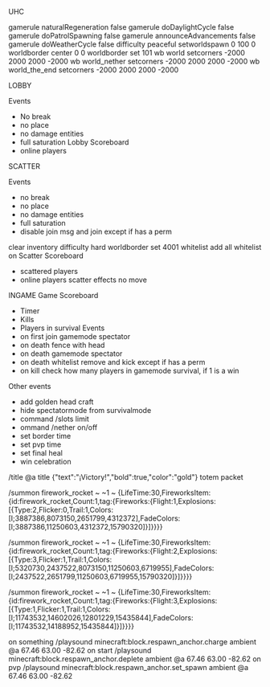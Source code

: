 UHC

gamerule naturalRegeneration false
gamerule doDaylightCycle false
gamerule doPatrolSpawning false 
gamerule announceAdvancements false
gamerule doWeatherCycle false
difficulty peaceful
setworldspawn 0 100 0
worldborder center 0 0
worldborder set 101
wb world setcorners -2000 2000 2000 -2000
wb world_nether setcorners -2000 2000 2000 -2000
wb world_the_end setcorners -2000 2000 2000 -2000

LOBBY

Events
- No break
- no place
- no damage entities
- full saturation
Lobby Scoreboard
- online players


SCATTER

Events
- no break
- no place
- no damage entities
- full saturation
- disable join msg and join except if has a perm

clear inventory
difficulty hard
worldborder set 4001
whitelist add all
whitelist on
Scatter Scoreboard
- scattered players
- online players
scatter effects no move

INGAME
Game Scoreboard 
- Timer
- Kills
- Players in survival
Events
- on first join gamemode spectator
- on death fence with head
- on death gamemode spectator
- on death whitelist remove and kick except if has a perm
- on kill check how many players in gamemode survival, if 1 is a win

Other events
- add golden head craft
- hide spectatormode from survivalmode
- command /slots limit
- ommand /nether on/off
- set border time
- set pvp time
- set final heal
- win celebration

/title @a title {"text":"¡Victory!","bold":true,"color":"gold"}
totem packet 

/summon firework_rocket ~ ~1 ~ {LifeTime:30,FireworksItem:{id:firework_rocket,Count:1,tag:{Fireworks:{Flight:1,Explosions:[{Type:2,Flicker:0,Trail:1,Colors:[I;3887386,8073150,2651799,4312372],FadeColors:[I;3887386,11250603,4312372,15790320]}]}}}}

/summon firework_rocket ~ ~1 ~ {LifeTime:30,FireworksItem:{id:firework_rocket,Count:1,tag:{Fireworks:{Flight:2,Explosions:[{Type:3,Flicker:1,Trail:1,Colors:[I;5320730,2437522,8073150,11250603,6719955],FadeColors:[I;2437522,2651799,11250603,6719955,15790320]}]}}}}

/summon firework_rocket ~ ~1 ~ {LifeTime:30,FireworksItem:{id:firework_rocket,Count:1,tag:{Fireworks:{Flight:3,Explosions:[{Type:1,Flicker:1,Trail:1,Colors:[I;11743532,14602026,12801229,15435844],FadeColors:[I;11743532,14188952,15435844]}]}}}}

on something 
/playsound minecraft:block.respawn_anchor.charge ambient @a 67.46 63.00 -82.62
on start 
/playsound minecraft:block.respawn_anchor.deplete ambient @a 67.46 63.00 -82.62
on pvp
/playsound minecraft:block.respawn_anchor.set_spawn ambient @a 67.46 63.00 -82.62